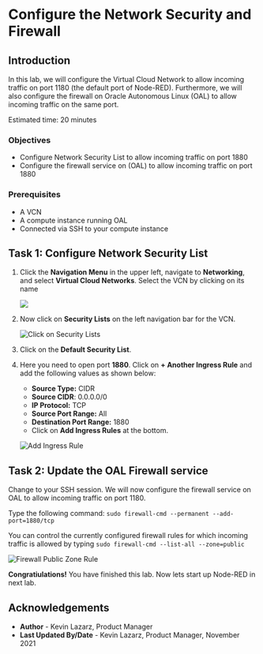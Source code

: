 # Configure the Network Security and Firewall

## Introduction

In this lab, we will configure the Virtual Cloud Network to allow incoming traffic on port 1180 (the default port of Node-RED).
Furthermore, we will also configure the firewall on Oracle Autonomous Linux (OAL) to allow incoming traffic on the same port.

Estimated time: 20 minutes

### Objectives
* Configure Network Security List to allow incoming traffic on port 1880
* Configure the firewall service on (OAL) to allow incoming traffic on port 1880

### Prerequisites
* A VCN
* A compute instance running OAL
* Connected via SSH to your compute instance

## Task 1: Configure Network Security List

1. Click the **Navigation Menu** in the upper left, navigate to **Networking**, and select **Virtual Cloud Networks**. Select the VCN by clicking on its name

	![](https://raw.githubusercontent.com/oracle/learning-library/master/common/images/console/networking-vcn.png " ")

2. Now click on **Security Lists** on the left navigation bar for the VCN.

   ![Click on Security Lists](images/vcn2.png " ")

3. Click on the **Default Security List**.

4. Here you need to open port **1880**. Click on **+ Another Ingress Rule** and add the following values as shown below:

   - **Source Type:** CIDR
   - **Source CIDR**: 0.0.0.0/0
   - **IP Protocol:** TCP
   - **Source Port Range:** All
   - **Destination Port Range:** 1880
   - Click on **Add Ingress Rules** at the bottom.

   ![Add Ingress Rule](images/addIngress1.png " ")

## Task 2: Update the OAL Firewall service

Change to your SSH session. We will now configure the firewall service on OAL to allow incoming traffic on port 1180.

Type the following command: `sudo firewall-cmd --permanent --add-port=1880/tcp`

You can control the currently configured firewall rules for which incoming traffic is allowed by typing `sudo firewall-cmd --list-all --zone=public`

![Firewall Public Zone Rule](images/firewall-public-rules.png " ")

**Congratiulations!** You have finished this lab. Now lets start up Node-RED in next lab.

## Acknowledgements
* **Author** - Kevin Lazarz, Product Manager
* **Last Updated By/Date** - Kevin Lazarz, Product Manager, November 2021
